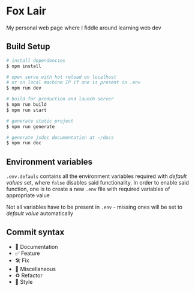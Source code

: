 # Fox Lair

My personal web page where I fiddle around learning web dev

## Build Setup

```bash
# install dependencies
$ npm install

# open serve with hot reload on localhost
# or on local machine IP if one is present in .env
$ npm run dev

# build for production and launch server
$ npm run build
$ npm run start

# generate static project
$ npm run generate

# generate jsdoc documentation at ~/docs
$ npm run doc
```
## Environment variables

`.env.defauls` contains all the environment variables required
with _default values_ set, where `false` disables said functionality.
In order to enable said function, one is to create a new `.env`
file with required variables of appropriate value

Not all variables have to be present in `.env` - missing ones
will be set to _default value_ automatically

## Commit syntax 

* :blue_book: Documentation
* :white_check_mark: Feature
* :hammer_and_wrench: Fix
* :corn: Miscellaneous
* :recycle: Refactor
* :art: Style
